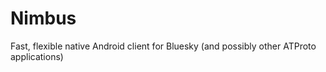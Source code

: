 # Nimbus
Fast, flexible native Android client for Bluesky (and possibly other ATProto applications)
